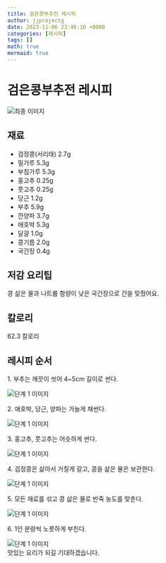 ```yaml
---
title: 검은콩부추전 레시피
author: jjprojectg
date: 2023-11-06 23:46:10 +0000
categories: [레시피]
tags: []
math: true
mermaid: true
---
```

<meta name="og:type" content="website" />
<meta charset="UTF-8">
<div class="header">
<h1>검은콩부추전 레시피</h1>
</div>

<div class="container my-4">
<div class="row">
<div class="col-12 col-md-6">
<div class="recipe-image">
<img src="http://www.foodsafetykorea.go.kr/uploadimg/20200313/20200313054355_1584089035031.JPG" class="step-image" alt="최종 이미지">
</div>
</div>
<div class="col-12 col-md-6">
<div class="ingredients">
<h2>재료</h2>
<ul class='card'>
<li> 검정콩(서리태) 2.7g </li>
<li>  밀가루 5.3g </li>
<li>  부침가루 5.3g </li>
<li>  홍고추 0.25g </li>
<li>  풋고추 0.25g </li>
<li>  당근 1.2g </li>
<li>  부추 5.9g </li>
<li>  깐양파 3.7g </li>
<li>  애호박 5.3g </li>
<li>  달걀 1.0g </li>
<li>  콩기름 2.0g </li>
<li>  국간장 0.4g </li>

</ul>
</div>
</div>
<div class="col-12 col-md-6">
<div class="ingredients">
<h2>저감 요리팁</h2>
<div class='card'> 
<p >
콩 삶은 물과 나트륨 함량이 낮은 국간장으로 간을 맞췄어요.
</p>
</div>
</div>
<div class="ingredients">
<h2>칼로리</h2>
<div class='card'> 
<p>
62.3 칼로리
</p>
</div>
</div>
</div>
</div>

<h2 class="my-4">레시피 순서</h2>
<div class="card recipe-card">
<div class="card-body recipe-stesp">
<p class="card-text step-description">1. 부추는 깨끗이 씻어 4~5cm 길이로 썬다.</p>
<img src="http://www.foodsafetykorea.go.kr/uploadimg/20200313/20200313054418_1584089058761.JPG" alt="단계 1 이미지" class="step-image">
</div>
</div>

<div class="card recipe-card">
<div class="card-body recipe-stesp">
<p class="card-text step-description">2. 애호박, 당근, 양파는 가늘게 채썬다.</p>
<img src="http://www.foodsafetykorea.go.kr/uploadimg/20200313/20200313054430_1584089070161.JPG" alt="단계 1 이미지" class="step-image">
</div>
</div>

<div class="card recipe-card">
<div class="card-body recipe-stesp">
<p class="card-text step-description">3. 홍고추, 풋고추는 어슷하게 썬다.</p>
<img src="http://www.foodsafetykorea.go.kr/uploadimg/20200313/20200313054442_1584089082349.JPG" alt="단계 1 이미지" class="step-image">
</div>
</div>

<div class="card recipe-card">
<div class="card-body recipe-stesp">
<p class="card-text step-description">4. 검정콩은 삶아서 거칠게 갈고, 콩을 삶은 물은 보관한다.</p>
<img src="http://www.foodsafetykorea.go.kr/uploadimg/20200313/20200313054456_1584089096521.JPG" alt="단계 1 이미지" class="step-image">
</div>
</div>

<div class="card recipe-card">
<div class="card-body recipe-stesp">
<p class="card-text step-description">5. 모든 재료를 섞고 콩 삶은 물로 반죽 농도를 맞춘다.</p>
<img src="http://www.foodsafetykorea.go.kr/uploadimg/20200313/20200313054511_1584089111728.JPG" alt="단계 1 이미지" class="step-image">
</div>
</div>

<div class="card recipe-card">
<div class="card-body recipe-stesp">
<p class="card-text step-description">6. 1인 분량씩 노릇하게 부친다.</p>
<img src="http://www.foodsafetykorea.go.kr/uploadimg/20200313/20200313054522_1584089122628.JPG" alt="단계 1 이미지" class="step-image">
</div>
</div>


</div>
맛있는 요리가 되길 기대하겠습니다.
